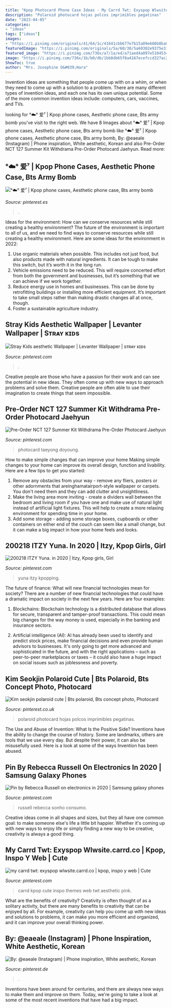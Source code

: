 ```yaml
---
title: "Kpop Photocard Phone Case Ideas - My Carrd Twt: Exyspop Wlwsite.carrd.co"
description: "Polaroid photocard hojas polcos imprimibles pegatinas"
date: "2023-04-05"
categories:
- "ideas"
tags: ["ideas"]
images:
- "https://i.pinimg.com/originals/41/64/1c/41641cbb677e7b15a09e686b8ba0b9c5.jpg"
featuredImage: "https://i.pinimg.com/originals/5a/60/30/5a60302e9375e3164a1845ec2744ae93.jpg"
featured_image: "https://i.pinimg.com/736x/a7/1a/ed/a71aed4a097e5104534b7f6128efd602.jpg"
image: "https://i.pinimg.com/736x/1b/b0/db/1bb0db65f8a4167ecefccd327ac22c3f.jpg"
ShowToc: true
author: "Mrs. Josephine O&#039;Hara"
---
```



Invention ideas are something that people come up with on a whim, or when they need to come up with a solution to a problem. There are many different types of invention ideas, and each one has its own unique potential. Some of the more common invention ideas include: computers, cars, vaccines, and TVs.

	

		
looking for °☁️° 爱⁷ | Kpop phone cases, Aesthetic phone case, Bts army bomb you've visit to the right web. We have 8 Images about °☁️° 爱⁷ | Kpop phone cases, Aesthetic phone case, Bts army bomb like °☁️° 爱⁷ | Kpop phone cases, Aesthetic phone case, Bts army bomb, By: @eaeale (Instagram) | Phone inspiration, White aesthetic, Korean and also Pre-Order NCT 127 Summer Kit Withdrama Pre-Order Photocard Jaehyun. Read more:
		
    
## °☁️° 爱⁷ | Kpop Phone Cases, Aesthetic Phone Case, Bts Army Bomb

<img loading=lazy src="https://i.pinimg.com/originals/8b/50/09/8b5009af644412c72fcc5864a9804a92.jpg" onerror="this.onerror=null;this.src='https://tse3.mm.bing.net/th?id=OIP.e0qutY8FCKyliBlwHb0q-wHaHb&amp;pid=15.1';" alt="°☁️° 爱⁷ | Kpop phone cases, Aesthetic phone case, Bts army bomb">

_Source: pinterest.es_

>. 

	

Ideas for the environment: How can we conserve resources while still creating a healthy environment?
The future of the environment is important to all of us, and we need to find ways to conserve resources while still creating a healthy environment. Here are some ideas for the environment in 2022: 
1. Use organic materials when possible. This includes not just food, but also products made with natural ingredients. It can be tough to make this switch, but it’s worth it in the long run. 
2. Vehicle emissions need to be reduced. This will require concerted effort from both the government and businesses, but it’s something that we can achieve if we work together. 
3. Reduce energy use in homes and businesses. This can be done by retrofitting buildings or installing more efficient equipment. It’s important to take small steps rather than making drastic changes all at once, though. 
4. Foster a sustainable agriculture industry.

    
## Stray Kids Aesthetic Wallpaper | Levanter Wallpaper | Sᴛʀᴀʏ ᴋɪᴅs

<img loading=lazy src="https://i.pinimg.com/736x/a7/1a/ed/a71aed4a097e5104534b7f6128efd602.jpg" onerror="this.onerror=null;this.src='https://tse2.mm.bing.net/th?id=OIP.t2TAXbF390oLWSz3RRv1GQHaNK&amp;pid=15.1';" alt="Stray Kids aesthetic Wallpaper | Levanter Wallpaper | sᴛʀᴀʏ ᴋɪᴅs">

_Source: pinterest.com_

>. 

	

Creative people are those who have a passion for their work and can see the potential in new ideas. They often come up with new ways to approach problems and solve them. Creative people are often able to use their imagination to create things that seem impossible.

    
## Pre-Order NCT 127 Summer Kit Withdrama Pre-Order Photocard Jaehyun

<img loading=lazy src="https://i.pinimg.com/originals/36/66/58/36665826f7c77ae604d23ec980efcb0a.jpg" onerror="this.onerror=null;this.src='https://tse3.mm.bing.net/th?id=OIP.O0VMhlZF8x-dZJ6qIMInEgHaFj&amp;pid=15.1';" alt="Pre-Order NCT 127 Summer Kit Withdrama Pre-Order Photocard Jaehyun">

_Source: pinterest.com_

>photocard taeyong doyoung. 

	

How to make simple changes that can improve your home
Making simple changes to your home can improve its overall design, function and livability. Here are a few tips to get you started: 
1. Remove any obstacles from your way - remove any fliers, posters or other adornments that areinghamatairport-style wallpaper or carpets. You don't need them and they can add clutter and unsightliness. 
2. Make the living area more inviting - create a dividers wall between the bedroom and living room if you have one and make use of natural light instead of artificial light fixtures. This will help to create a more relaxing environment for spending time in your home. 
3. Add some storage - adding some storage boxes, cupboards or other containers on either end of the couch can seem like a small change, but it can make a big impact in how your home feels and looks.

    
## 200218 ITZY Yuna. In 2020 | Itzy, Kpop Girls, Girl

<img loading=lazy src="https://i.pinimg.com/originals/41/64/1c/41641cbb677e7b15a09e686b8ba0b9c5.jpg" onerror="this.onerror=null;this.src='https://tse3.mm.bing.net/th?id=OIP.J0iNXLIoeYtgWLgeJyoOuAHaLH&amp;pid=15.1';" alt="200218 ITZY Yuna. in 2020 | Itzy, Kpop girls, Girl">

_Source: pinterest.com_

>yuna itzy kpopping. 

	

The future of finance: What will new financial technologies mean for society?
There are a number of new financial technologies that could have a dramatic impact on society in the next few years. Here are four examples:
1. Blockchains: Blockchain technology is a distributed database that allows for secure, transparent and tamper-proof transactions. This could mean big changes for the way money is used, especially in the banking and insurance sectors.

2. Artificial intelligence (AI): AI has already been used to identify and predict stock prices, make financial decisions and even provide human advisors to businesses. It's only going to get more advanced and sophisticated in the future, and with the right applications – such as peer-to-peer marketplaces or taxes – it could also have a huge impact on social issues such as joblessness and poverty.


    
## Kim Seokjin Polaroid Cute | Bts Polaroid, Bts Concept Photo, Photocard

<img loading=lazy src="https://i.pinimg.com/736x/f4/d9/a6/f4d9a615e6be636083be411c8e2f3789.jpg" onerror="this.onerror=null;this.src='https://tse4.mm.bing.net/th?id=OIP.cR18pDpx92k1EZsjEdfIHAHaLS&amp;pid=15.1';" alt="Kim seokjin polaroid cute | Bts polaroid, Bts concept photo, Photocard">

_Source: pinterest.co.uk_

>polaroid photocard hojas polcos imprimibles pegatinas. 

	

The Use and Abuse of Invention: What Is the Positive Side?
Inventions have the ability to change the course of history. Some are landmarks, others are tools that we use every day. But despite their power, it can also be misusefully used. Here is a look at some of the ways Invention has been abused.

    
## Pin By Rebecca Russell On Electronics In 2020 | Samsung Galaxy Phones

<img loading=lazy src="https://i.pinimg.com/736x/1b/b0/db/1bb0db65f8a4167ecefccd327ac22c3f.jpg" onerror="this.onerror=null;this.src='https://tse4.mm.bing.net/th?id=OIP.XPoOqgtUKGRLH9GPGaD0jQHaHa&amp;pid=15.1';" alt="Pin by Rebecca Russell on electronics in 2020 | Samsung galaxy phones">

_Source: pinterest.com_

>russell rebecca sonho consumo. 

	

Creative ideas come in all shapes and sizes, but they all have one common goal: to make someone else's life a little bit happier. Whether it's coming up with new ways to enjoy life or simply finding a new way to be creative, creativity is always a good thing.

    
## My Carrd Twt: Exyspop Wlwsite.carrd.co | Kpop, Inspo Y Web | Cute

<img loading=lazy src="https://i.pinimg.com/736x/16/d8/fa/16d8faa29e27efad785f5d815caa3df3.jpg" onerror="this.onerror=null;this.src='https://tse4.mm.bing.net/th?id=OIP.tuyXi65SGVEmFU5hYNzWnAHaKR&amp;pid=15.1';" alt="my carrd twt: exyspop wlwsite.carrd.co | kpop, inspo y web | Cute">

_Source: pinterest.com_

>carrd kpop cute inspo themes web twt aesthetic pink. 

	

What are the benefits of creativity?
Creativity is often thought of as a solitary activity, but there are many benefits to creativity that can be enjoyed by all. For example, creativity can help you come up with new ideas and solutions to problems, it can make you more efficient and organized, and it can improve your overall thinking power.

    
## By: @eaeale (Instagram) | Phone Inspiration, White Aesthetic, Korean

<img loading=lazy src="https://i.pinimg.com/originals/5a/60/30/5a60302e9375e3164a1845ec2744ae93.jpg" onerror="this.onerror=null;this.src='https://tse2.mm.bing.net/th?id=OIP.IK2OJelLXTu7oMXpQPp5aAHaHa&amp;pid=15.1';" alt="By: @eaeale (Instagram) | Phone inspiration, White aesthetic, Korean">

_Source: pinterest.de_

>. 

	

Inventions have been around for centuries, and there are always new ways to make them and improve on them. Today, we're going to take a look at some of the most recent inventions that have had a big impact.

